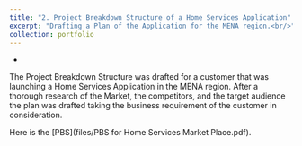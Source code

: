 ```yaml
---
title: "2. Project Breakdown Structure of a Home Services Application"
excerpt: "Drafting a Plan of the Application for the MENA region.<br/>"
collection: portfolio
---
```




- 
The Project Breakdown Structure was drafted for a customer that was launching a Home Services Application in the MENA region.
After a thorough research of the Market, the competitors, and the target audience the plan was drafted taking the business requirement of the customer in consideration.

Here is the [PBS](files/PBS for Home Services Market Place.pdf).
